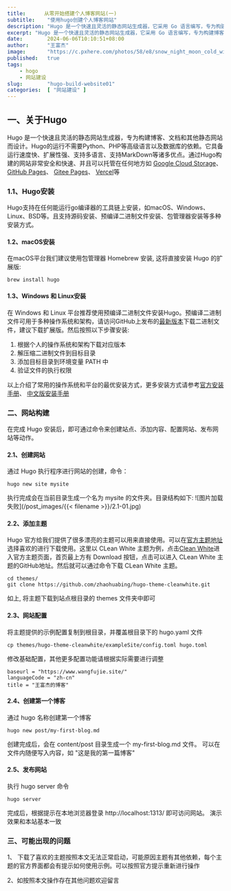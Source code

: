```yaml
---
title:      从零开始搭建个人博客网站(一)
subtitle:    "使用hugo创建个人博客网站"
description: "Hugo 是一个快速且灵活的静态网站生成器，它采用 Go 语言编写，专为构建博客、文档和其他静态网站而设计。它具有高性能、简洁灵活的模板系统、扩展性强、支持多语言、支持MarkDown等诸多优点。本文将演示如何使用hugo搭建一个个人博客网站"
excerpt: "Hugo 是一个快速且灵活的静态网站生成器，它采用 Go 语言编写，专为构建博客、文档和其他静态网站而设计。它具有高性能、简洁灵活的模板系统、扩展性强、支持多语言、支持MarkDown等诸多优点。本文将演示如何使用hugo搭建一个个人博客网站"
date:        2024-06-06T10:10:51+08:00
author:      "王富杰"
image:       "https://c.pxhere.com/photos/58/e8/snow_night_moon_cold_winter_trees_landscape_nature-1083144.jpg!d"
published:   true
tags: 
    - hogo
    - 网站建设
slug:        "hugo-build-website01"
categories:  [ "网站建设" ]
---
```


## 一、关于Hugo
Hugo 是一个快速且灵活的静态网站生成器，专为构建博客、文档和其他静态网站而设计。Hugo的运行不需要Python、PHP等高级语言以及数据库的依赖。它具备运行速度快、扩展性强、支持多语言、支持MarkDown等诸多优点。通过Hugo构建的网站非常安全和快速、并且可以托管在任何地方如 [Google Cloud Storage](https://cloud.google.com/storage/)、 [GitHub Pages](https://pages.github.com/)、 [Gitee Pages](https://gitee.com/help/articles/4136)、 [Vercel](https://vercel.com/)等

### 1.1、Hugo安装
Hugo支持在任何能运行go编译器的工具链上安装，如macOS、Windows、Linux、BSD等。且支持源码安装、预编译二进制文件安装、包管理器安装等多种安装方式。

#### 1.2、macOS安装
在macOS平台我们建议使用包管理器 Homebrew 安装, 这将直接安装 Hugo 的扩展版:
```shell
brew install hugo
```

#### 1.3、Windows 和 Linux安装
在 Windows 和 Linux 平台推荐使用预编译二进制文件安装Hugo。预编译二进制文件可用于多种操作系统和架构，请访问GitHub上发布的[最新版本](https://github.com/gohugoio/hugo/releases/latest)下载二进制文件，建议下载扩展版。然后按照以下步骤安装:
1. 根据个人的操作系统和架构下载对应版本
2. 解压缩二进制文件到目标目录
3. 添加目标目录到环境变量 PATH 中
4. 验证文件的执行权限
   
以上介绍了常用的操作系统和平台的最优安装方式，更多安装方式请参考[官方安装手册](https://gohugo.io/installation/)、 [中文版安装手册](https://hugo.opendocs.io/installation/)


### 二、网站构建
在完成 Hugo 安装后，即可通过命令来创建站点、添加内容、配置网站、发布网站等动作。

#### 2.1、创建网站
通过 Hugo 执行程序进行网站的创建，命令：
```shell
hugo new site mysite
```
执行完成会在当前目录生成一个名为 mysite 的文件夹。目录结构如下:
![图片加载失败](/post_images/{{< filename >}}/2.1-01.jpg)
<!-- {{< rawhtml >}}
<img src="/images/{{< filename >}}/2.1-01.jpg" alt="图片未加载" style="float: left; margin-right: 10px;">
<div style="clear: both;"></div>
{{< /rawhtml >}} -->

#### 2.2、添加主题
Hugo 官方给我们提供了很多漂亮的主题可以用来直接使用。可以在[官方主题地址](https://themes.gohugo.io/)选择喜欢的进行下载使用。这里以 CLean White 主题为例，点击[Clean White](https://themes.gohugo.io/themes/hugo-theme-cleanwhite/)进入官方主题页面，首页最上方有 Download 按钮，点击可以进入 CLean White 主题的GitHub地址。然后就可以通过命令下载 CLean White 主题。
```shell
cd themes/
git clone https://github.com/zhaohuabing/hugo-theme-cleanwhite.git
```
如上, 将主题下载到站点根目录的 themes 文件夹中即可

#### 2.3、网站配置
将主题提供的示例配置复制到根目录，并覆盖根目录下的 hugo.yaml 文件
```shell
cp themes/hugo-theme-cleanwhite/exampleSite/config.toml hugo.toml
```
修改基础配置，其他更多配置功能请根据实际需要进行调整
```
baseurl = "https://www.wangfujie.site/"
languageCode = "zh-cn"
title = "王富杰的博客"
```

#### 2.4、创建第一个博客
通过 hugo 名称创建第一个博客
```shell
hugo new post/my-first-blog.md
```
创建完成后，会在 content/post 目录生成一个 my-first-blog.md 文件。 可以在文件内随便写入内容，如 "这是我的第一篇博客"

#### 2.5、发布网站
执行 hugo server 命令
```shell
hugo server
```
完成后，根据提示在本地浏览器登录 http://localhost:1313/ 即可访问网站。
演示效果和本站基本一致

### 三、可能出现的问题
1、 下载了喜欢的主题按照本文无法正常启动，可能原因主题有其他依赖，每个主题的官方界面都会有提示如何使用示例。可以按照官方提示重新进行操作  
  
2、如按照本文操作存在其他问题欢迎留言




